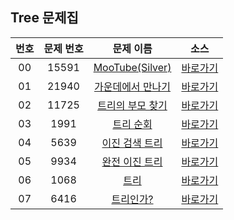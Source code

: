## Tree 문제집

| 번호  | 문제 번호 |                         문제 이름                          |         소스         |
| :---: | :-------: | :--------------------------------------------------------: | :------------------: |
|  00   |   15591   |  [MooTube(Silver)](https://www.acmicpc.net/problem/15591)  | [바로가기](../15591) |
|  01   |   21940   | [가운데에서 만나기](https://www.acmicpc.net/problem/21940) | [바로가기](../21940) |
|  02   |   11725   | [트리의 부모 찾기](https://www.acmicpc.net/problem/11725)  | [바로가기](../11725) |
|  03   |   1991    |     [트리 순회](https://www.acmicpc.net/problem/1991)      | [바로가기](../1991)  |
|  04   |   5639    |   [이진 검색 트리](https://www.acmicpc.net/problem/5639)   | [바로가기](../5639)  |
|  05   |   9934    |   [완전 이진 트리](https://www.acmicpc.net/problem/9934)   | [바로가기](../9934)  |
|  06   |   1068    |        [트리](https://www.acmicpc.net/problem/1068)        | [바로가기](../1068)  |
|  07   |   6416    |     [트리인가?](https://www.acmicpc.net/problem/6416)      | [바로가기](../6416)  |